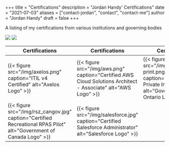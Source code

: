 +++
title = "Certifications"
description = "Jordan Handy' Certifications"
date = "2021-07-03"
aliases = ["contact-jordan", "contact", "contact-me"]
author = "Jordan Handy"
draft = false
+++

A listing of my certifications from various institutions and governing bodies

<p float="left">
<img src="/img/axelos.png">
<img src="/img/aws.png">
</p>

|Certifications|Certifications|Certifications|
|--------------|--------------|--------------|
|{{< figure src="/img/axelos.png" caption="ITIL v4 Certified" alt="Axelos Logo" >}}|{{< figure src="/img/aws.png" caption="Certified AWS Cloud Solutions Architect - Associate" alt="AWS Logo" >}}|{{< figure src="/img/rsz_ontario2x-print.png" caption="Licensed Private Investigator" alt="Governmnet of Ontario Logo" >}}|
|{{< figure src="/img/rsz_cangov.jpg" caption="Certified Recreational RPAS Pilot" alt="Government of Canada Logo" >}}|{{< figure src="/img/salesforce.jpg" caption="Certified Salesforce Administrator" alt="Salesforce Logo" >}}|
